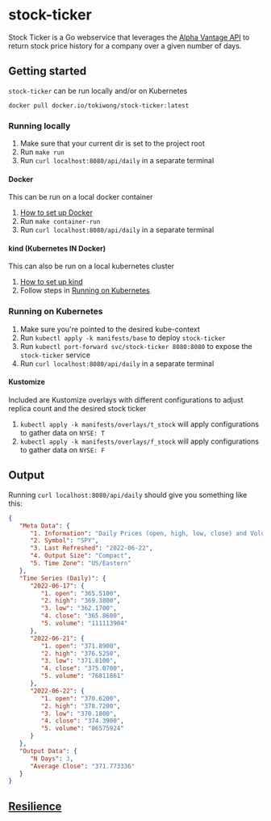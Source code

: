 # stock-ticker

Stock Ticker is a Go webservice that leverages the [Alpha Vantage API](https://www.alphavantage.co/) to return stock price history for a company over a given number of days.

## Getting started

`stock-ticker` can be run locally and/or on Kubernetes

```
docker pull docker.io/tokiwong/stock-ticker:latest  
```

### Running locally
1. Make sure that your current dir is set to the project root
1. Run `make run`
1. Run `curl localhost:8080/api/daily` in a separate terminal

#### Docker
This can be run on a local docker container
1. [How to set up Docker](https://www.docker.com/get-started/)
1. Run `make container-run`
1. Run `curl localhost:8080/api/daily` in a separate terminal

#### kind (Kubernetes IN Docker)
This can also be run on a local kubernetes cluster
1. [How to set up kind](https://kind.sigs.k8s.io/docs/user/quick-start)
1. Follow steps in [Running on Kubernetes](#running-on-kubernetes)

### Running on Kubernetes
1. Make sure you're pointed to the desired kube-context
1. Run `kubectl apply -k manifests/base` to deploy `stock-ticker`
1. Run `kubectl port-forward svc/stock-ticker 8080:8080` to expose the `stock-ticker` service
1. Run `curl localhost:8080/api/daily` in a separate terminal

#### Kustomize
Included are Kustomize overlays with different configurations to adjust replica count and the desired stock ticker

1. `kubectl apply -k manifests/overlays/t_stock` will apply configurations to gather data on `NYSE: T`
1. `kubectl apply -k manifests/overlays/f_stock` will apply configurations to gather data on `NYSE: F`

## Output
Running `curl localhost:8080/api/daily` should give you something like this:

```json
{
   "Meta Data": {
      "1. Information": "Daily Prices (open, high, low, close) and Volumes",
      "2. Symbol": "SPY",
      "3. Last Refreshed": "2022-06-22",
      "4. Output Size": "Compact",
      "5. Time Zone": "US/Eastern"
   },
   "Time Series (Daily)": {
      "2022-06-17": {
         "1. open": "365.5100",
         "2. high": "369.3800",
         "3. low": "362.1700",
         "4. close": "365.8600",
         "5. volume": "111113904"
      },
      "2022-06-21": {
         "1. open": "371.8900",
         "2. high": "376.5250",
         "3. low": "371.8100",
         "4. close": "375.0700",
         "5. volume": "76811861"
      },
      "2022-06-22": {
         "1. open": "370.6200",
         "2. high": "378.7200",
         "3. low": "370.1800",
         "4. close": "374.3900",
         "5. volume": "86575924"
      }
   },
   "Output Data": {
      "N Days": 3,
      "Average Close": "371.773336"
   }
}
```

## [Resilience](RESILIENCE.md)
